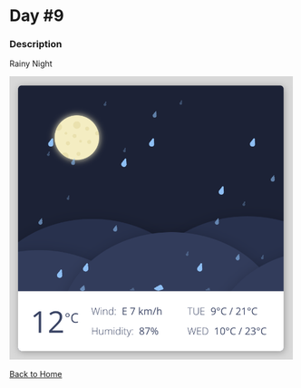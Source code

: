 # Day #9

### Description

Rainy Night

<img src='./image-final.png' width=500>

[Back to Home](..)
